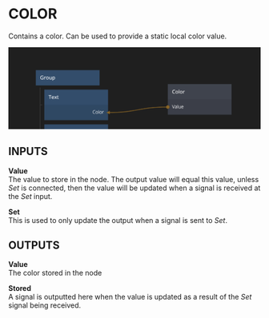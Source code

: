 # COLOR

Contains a color. Can be used to provide a static local color value.

<div class="ndl-images">
    <img src="/nodes/data/color-1.png" class="ndl-image large"></img>  
</div>

## INPUTS

**Value**  
The value to store in the node. The output value will equal this value, unless _Set_ is connected, then the value will be updated when a signal is received at the _Set_ input.

**Set**  
This is used to only update the output when a signal is sent to _Set_.

## OUTPUTS

**Value**  
The color stored in the node

**Stored**  
A signal is outputted here when the value is updated as a result of the _Set_ signal being received.
